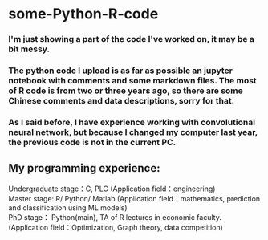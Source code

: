 # some-Python-R-code
### I'm just showing a part of the code I've worked on, it may be a bit messy. 

### The python code I upload is as far as possible an jupyter notebook with comments and some markdown files. The most of R code is from two or three years ago, so there are some Chinese comments and data descriptions, sorry for that.

### As I said before, I have experience working with convolutional neural network, but because I changed my computer last year, the previous code is not in the current PC.

## My programming experience:
Undergraduate stage：C, PLC (Application field：engineering) <br>
Master stage: R/ Python/ Matlab (Application field：mathematics, prediction and classification using ML models)  <br>
PhD stage： Python(main), TA of R lectures in economic faculty. (Application field：Optimization, Graph theory, data competition) 
